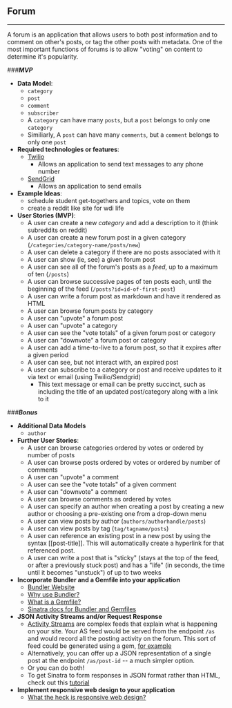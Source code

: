## Forum

---

A forum is an application that allows users to both post information and to comment on other's posts, or tag the other posts with metadata. One of the most important functions of forums is to allow "voting" on content to determine it's popularity.

###***MVP***

- **Data Model**:
  - `category`
  - `post`
  - `comment`
  - `subscriber`
  - A `category` can have many `posts`, but a `post` belongs to only one `category`
  - Similiarly, A `post` can have many `comments`, but a `comment` belongs to only one `post`
- **Required technologies or features**:
  - [Twilio](https://www.twilio.com/docs/api)
    - Allows an application to send text messages to any phone number
  - [SendGrid](https://sendgrid.com/docs/index.html)
    - Allows an application to send emails
- **Example Ideas**:
  - schedule student get-togethers and topics, vote on them
  - create a reddit like site for wdi life
- **User Stories (MVP)**:
  - A user can create a new *category* and add a description to it (think subreddits on reddit)
  - A user can create a new forum post in a given category (`/categories/category-name/posts/new`)
  - A user can delete a category if there are no posts associated with it
  - A user can show (ie, see) a given forum post
  - A user can see all of the forum's posts as a *feed*, up to a maximum of ten (`/posts`)
  - A user can browse successive pages of ten posts each, until the beginning of the feed (`/posts?id=id-of-first-post`)
  - A user can write a forum post as markdown and have it rendered as HTML
  - A user can browse forum posts by category
  - A user can "upvote" a forum post
  - A user can "upvote" a category
  - A user can see the "vote totals" of a given forum post or category
  - A user can "downvote" a forum post or category
  - A user can add a time-to-live to a forum post, so that it expires after a given period
  - A user can see, but not interact with, an expired post
  - A user can subscribe to a category or post and receive updates to it via text or email (using Twilio/Sendgrid)
    - This text message or email can be pretty succinct, such as including the title of an updated post/category along with a link to it

###***Bonus***

- **Additional Data Models**
  - `author`
- **Further User Stories**:
  - A user can browse categories ordered by votes or ordered by number of posts
  - A user can browse posts ordered by votes or ordered by number of comments
  - A user can "upvote" a comment
  - A user can see the "vote totals" of a given comment
  - A user can "downvote" a comment
  - A user can browse comments as ordered by votes
  - A user can specify an author when creating a post by creating a new author or choosing a pre-existing one from a drop-down menu
  - A user can view posts by author (`authors/authorhandle/posts`)
  - A user can view posts by tag (`tag/tagname/posts`)
  - A user can reference an existing post in a new post by using the syntax [[post-title]]. This will automatically create a hyperlink for that referenced post.
  - A user can write a post that is "sticky" (stays at the top of the feed, or after a previously stuck post) and has a "life" (in seconds, the time until it becomes "unstuck") of up to two weeks
- **Incorporate Bundler and a Gemfile into your application**
  - [Bundler Website](http://bundler.io/)
  - [Why use Bundler?](http://bundler.io/rationale.html)
  - [What is a Gemfile?](http://bundler.io/v1.3/gemfile.html)
  - [Sinatra docs for Bundler and Gemfiles](http://recipes.sinatrarb.com/p/development/bundler)
- **JSON Activity Streams and/or Request Response**
  - [Activity Streams](http://en.wikipedia.org/wiki/Activity_Streams_(format)) are complex feeds that explain what is happening on your site. Your AS feed would be served from the endpoint `/as` and would record all the posting activity on the forum. This sort of feed could be generated using a gem, [for example](https://github.com/nov/activitystreams)
  - Alternatively, you can offer up a JSON representation of a single post at the endpoint `/as/post-id` -- a much simpler option.
  - Or you can do both!
  - To get Sinatra to form responses in JSON format rather than HTML, check out this [tutorial](http://nathanhoad.net/how-to-return-json-from-sinatra)
- **Implement responsive web design to your application**
  - [What the heck is responsive web design?](http://johnpolacek.github.io/scrolldeck.js/decks/responsive/)
